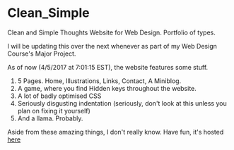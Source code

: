 # Clean_Simple
Clean and Simple Thoughts
Website for Web Design. Portfolio of types. 

I will be updating this over the next whenever as part of my Web Design Course's Major Project.

As of now (4/5/2017 at 7:01:15 EST), the website features some stuff.

1. 5 Pages. Home, Illustrations, Links, Contact, A Miniblog.
2. A game, where you find Hidden keys throughout the website.
3. A lot of badly optimised CSS
4. Seriously disgusting indentation (seriously, don't look at this unless you plan on fixing it yourself)
5. And a llama. Probably.

Aside from these amazing things, I don't really know. Have fun, it's hosted [here](kaisogen.github.io/Clean_Simple)
